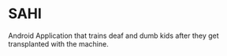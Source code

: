 # SAHI
Android Application that trains deaf and dumb kids after they get transplanted with the machine. 
